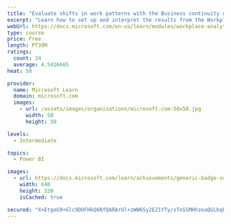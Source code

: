 ```yaml
---
title: "Evaluate shifts in work patterns with the Business continuity dashboard in Microsoft Workplace Analytics"
excerpt: "Learn how to set up and interpret the results from the Workplace Analytics Power BI Business continuity dashboard. Generate insights from the behavioral data to help navigate shifts in employee and team work patterns."
webUrl: https://docs.microsoft.com/en-us/learn/modules/workplace-analytics-business-continuity/
type: course
price: Free
length: PT39M
ratings:
  count: 24
  average: 4.5416665
heat: 50

provider:
  name: Microsoft Learn
  domain: microsoft.com
  images:
    - url: /assets/images/organizations/microsoft.com-50x50.jpg
      width: 50
      height: 50

levels:
  - Intermediate

topics:
  - Power BI

images:
  - url: https://docs.microsoft.com/learn/achievements/generic-badge-social.png
    width: 640
    height: 320
    isCached: true

secured: "X+EtgeG9+Glc9DOFHkQ6NfQARArUl+zWW6Sy2E21YTy/sTnSSMHhzeaQGLbqPyJSnivXWXqm/xueQ/LilTJojGtdShWRUcIbHQK+TlP3aA6n7gX6VN0jeOehCPN404ndb6xdmDQ4HcKF8J+l7jKsGiOnAbt19HC0PLW/8I2iJhbCaJBX4bAp7BdEGvIDjbTm2PMVtSThDbkwQOJ+RKPv87k+8pu7PK6OTFQUz/AZdshemG03DwZm5/wMMiB3CTGayeVk+Jpsq1nrxQAs3JKn7dLGWDWdlOYkJ0T50S/lRI9FNDKRQJ+UqrgEcZWaQ+DrU4u/1Qc/D6dveiDwrYRBP3dN/JmxO+UyOiKM41pR5lcPC1zsmLwfT+eIDsG+iEb9PvxHbdYtRLae6r0x/iqyifBrmIPuXC09aig+/IFzLrw=;OjHzzG0Ay51RT5FB4paUWA=="
---
```


